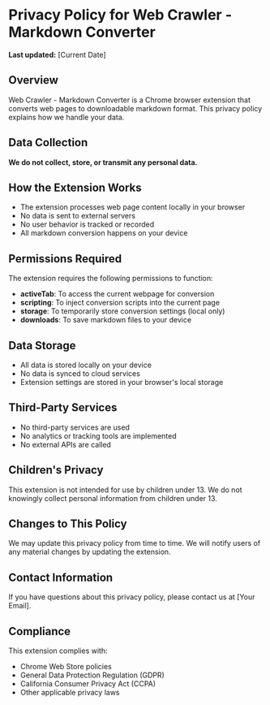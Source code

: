 # Privacy Policy for Web Crawler - Markdown Converter

**Last updated:** [Current Date]

## Overview

Web Crawler - Markdown Converter is a Chrome browser extension that converts web pages to downloadable markdown format. This privacy policy explains how we handle your data.

## Data Collection

**We do not collect, store, or transmit any personal data.**

## How the Extension Works

- The extension processes web page content locally in your browser
- No data is sent to external servers
- No user behavior is tracked or recorded
- All markdown conversion happens on your device

## Permissions Required

The extension requires the following permissions to function:

- **activeTab**: To access the current webpage for conversion
- **scripting**: To inject conversion scripts into the current page
- **storage**: To temporarily store conversion settings (local only)
- **downloads**: To save markdown files to your device

## Data Storage

- All data is stored locally on your device
- No data is synced to cloud services
- Extension settings are stored in your browser's local storage

## Third-Party Services

- No third-party services are used
- No analytics or tracking tools are implemented
- No external APIs are called

## Children's Privacy

This extension is not intended for use by children under 13. We do not knowingly collect personal information from children under 13.

## Changes to This Policy

We may update this privacy policy from time to time. We will notify users of any material changes by updating the extension.

## Contact Information

If you have questions about this privacy policy, please contact us at [Your Email].

## Compliance

This extension complies with:
- Chrome Web Store policies
- General Data Protection Regulation (GDPR)
- California Consumer Privacy Act (CCPA)
- Other applicable privacy laws
